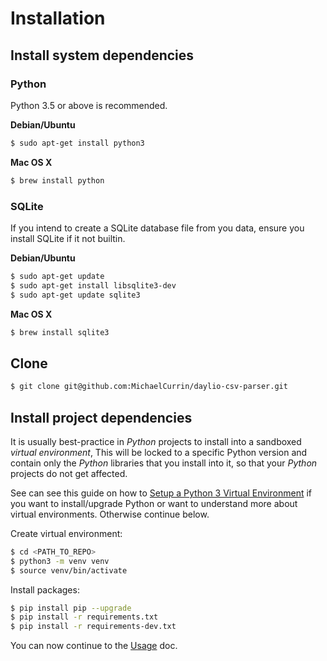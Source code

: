 # Installation


## Install system dependencies

### Python

Python 3.5 or above is recommended.

**Debian/Ubuntu**

```bash
$ sudo apt-get install python3
```

**Mac OS X**

```bash
$ brew install python
```

### SQLite

If you intend to create a SQLite database file from you data, ensure you install SQLite if it not builtin.

**Debian/Ubuntu**

```bash
$ sudo apt-get update
$ sudo apt-get install libsqlite3-dev
$ sudo apt-get update sqlite3
```

**Mac OS X**

```bash
$ brew install sqlite3
```

## Clone

```bash
$ git clone git@github.com:MichaelCurrin/daylio-csv-parser.git
```


## Install project dependencies

It is usually best-practice in _Python_ projects to install into a sandboxed _virtual environment_, This will be locked to a specific Python version and contain only the _Python_ libraries that you install into it, so that your _Python_ projects do not get affected.

See can see this guide on how to [Setup a Python 3 Virtual Environment](https://gist.github.com/MichaelCurrin/3a4d14ba1763b4d6a1884f56a01412b7) if you want to install/upgrade Python or want to understand more about virtual environments. Otherwise continue below.

Create virtual environment:

```bash
$ cd <PATH_TO_REPO>
$ python3 -m venv venv
$ source venv/bin/activate
```

Install packages:

```bash
$ pip install pip --upgrade
$ pip install -r requirements.txt
$ pip install -r requirements-dev.txt
```

You can now continue to the [Usage](/docs/usage.md) doc.
